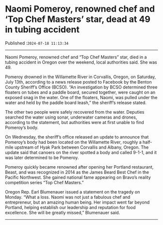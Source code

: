 # Naomi Pomeroy, renowned chef and ‘Top Chef Masters’ star, dead at 49 in tubing accident

Published :`2024-07-18 11:13:34`

---

Naomi Pomeroy, renowned chef and “Top Chef Masters” star, died in a tubing accident in Oregon over the weekend, local authorities said. She was 49.

Pomeroy drowned in the Willamette River in Corvallis, Oregon, on Saturday, July 13th, according to a news release posted to Facebook by the Benton County Sheriff’s Office (BCSO). “An investigation by BCSO determined three floaters on tubes and a paddle board, secured together, were caught on an exposed snag in the water. One of the floaters, Naomi, was pulled under the water and held by the paddle board leash,” the sheriff’s release stated.

The other two people were safely recovered from the water. Deputies searched the water using sonar, underwater cameras and drones, according to the statement, but authorities were at first unable to find Pomeroy’s body.

On Wednesday, the sheriff’s office released an update to announce that Pomeroy’s body had been located on the Willamette River, roughly a half-mile upstream of Hyak Park between Corvallis and Albany, Oregon. The update said that canoers on the river spotted a body and called 9-1-1, and it was later determined to be Pomeroy.

Pomeroy quickly became renowned after opening her Portland restaurant, Beast, and was recognized in 2014 as the James Beard Best Chef in the Pacific Northwest. She gained national fame appearing on Bravo’s reality competition series “Top Chef Masters.”

Oregon Rep. Earl Blumenauer issued a statement on the tragedy on Monday. “What a loss. Naomi was not just a fabulous chef and entrepreneur, but an amazing human being. Her impact went far beyond Portland, helping establish our leadership and reputation for food excellence. She will be greatly missed,” Blumenauer said.

---

